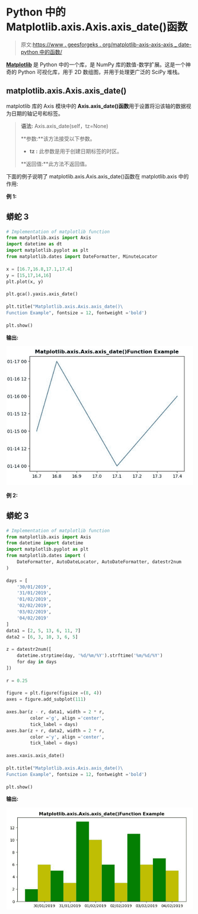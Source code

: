 # Python 中的 Matplotlib.axis.Axis.axis_date()函数

> 原文:[https://www . geesforgeks . org/matplotlib-axis-axis-axis _ date-python 中的函数/](https://www.geeksforgeeks.org/matplotlib-axis-axis-axis_date-function-in-python/)

[**Matplotlib**](https://www.geeksforgeeks.org/python-introduction-matplotlib/) 是 Python 中的一个库，是 NumPy 库的数值-数学扩展。这是一个神奇的 Python 可视化库，用于 2D 数组图，并用于处理更广泛的 SciPy 堆栈。

## matplotlib.axis.Axis.axis_date()

matplotlib 库的 Axis 模块中的 **Axis.axis_date()函数**用于设置将沿该轴的数据视为日期的轴记号和标签。

> **语法:** Axis.axis_date(self，tz=None)
> 
> **参数:**该方法接受以下参数。
> 
> *   **tz :** 此参数是用于创建日期标签的时区。
> 
> **返回值:**此方法不返回值。

下面的例子说明了 matplotlib.axis.Axis.axis_date()函数在 matplotlib.axis 中的作用:

**例 1:**

## 蟒蛇 3

```py
# Implementation of matplotlib function 
from matplotlib.axis import Axis
import datetime as dt
import matplotlib.pyplot as plt
from matplotlib.dates import DateFormatter, MinuteLocator

x = [16.7,16.8,17.1,17.4]
y = [15,17,14,16]
plt.plot(x, y)

plt.gca().yaxis.axis_date()

plt.title("Matplotlib.axis.Axis.axis_date()\
Function Example", fontsize = 12, fontweight ='bold')

plt.show()
```

**输出:**

![](img/f5b9fcbfaeaf8efb1192fceb3fce780b.png)

**例 2:**

## 蟒蛇 3

```py
# Implementation of matplotlib function 
from matplotlib.axis import Axis  
from datetime import datetime 
import matplotlib.pyplot as plt 
from matplotlib.dates import ( 
    DateFormatter, AutoDateLocator, AutoDateFormatter, datestr2num 
) 

days = [ 
    '30/01/2019', 
    '31/01/2019',  
    '01/02/2019', 
    '02/02/2019',  
    '03/02/2019',  
    '04/02/2019'
] 
data1 = [2, 5, 13, 6, 11, 7] 
data2 = [6, 3, 10, 3, 6, 5] 

z = datestr2num([ 
    datetime.strptime(day, '%d/%m/%Y').strftime('%m/%d/%Y') 
    for day in days 
]) 

r = 0.25

figure = plt.figure(figsize =(8, 4)) 
axes = figure.add_subplot(111) 

axes.bar(z - r, data1, width = 2 * r, 
         color ='g', align ='center', 
         tick_label = days)  
axes.bar(z + r, data2, width = 2 * r, 
         color ='y', align ='center',  
         tick_label = days) 

axes.xaxis.axis_date()

plt.title("Matplotlib.axis.Axis.axis_date()\
Function Example", fontsize = 12, fontweight ='bold') 

plt.show()
```

**输出:**

![](img/240ec99320c880f2359f56daa51a1f73.png)